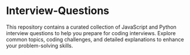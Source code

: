# Interview-Questions
This repository contains a curated collection of JavaScript and Python interview questions to help you prepare for coding interviews. Explore common topics, coding challenges, and detailed explanations to enhance your problem-solving skills.
